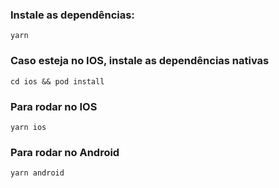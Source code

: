  

### Instale as dependências:

`yarn`

### Caso esteja no IOS, instale as dependências nativas

`cd ios && pod install`

### Para rodar no IOS

`yarn ios`

### Para rodar no Android

`yarn android`

 
